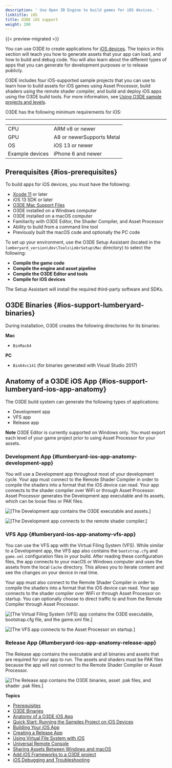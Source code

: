 ```yaml
---
description: ' Use Open 3D Engine to build games for iOS devices. '
linktitle: iOS
title: O3DE iOS support
weight: 200
---
```


{{< preview-migrated >}}

You can use O3DE to create applications for [iOS devices](/docs/user-guide/platforms/mobile-support.md)\. The topics in this section will teach you how to generate assets that your app can load, and how to build and debug code\. You will also learn about the different types of apps that you can generate for development purposes or to release publicly\.

O3DE includes four iOS\-supported sample projects that you can use to learn how to build assets for iOS games using Asset Processor, build shaders using the remote shader compiler, and build and deploy iOS apps using the O3DE build tools\. For more information, see [Using O3DE sample projects and levels](/docs/userguide/samples/projects/s-levels-intro.md)\.

O3DE has the following minimum requirements for iOS:


****

|  |  |
| --- |--- |
| CPU | ARM v8 or newer |
| GPU | A8 or newerSupports Metal |
| OS | iOS 13 or newer |
| Example devices | iPhone 6 and newer |

## Prerequisites {#ios-prerequisites}

To build apps for iOS devices, you must have the following:
+ [Xcode 11](https://developer.apple.com/xcode/download/) or later
+ iOS 13 SDK or later
+ [O3DE Mac Support Files](https://aws.amazon.com/lumberyard/downloads/)
+ O3DE installed on a Windows computer
+ O3DE installed on a macOS computer
+ Familiarity with O3DE Editor, the Shader Compiler, and Asset Processor
+ Ability to build from a command line tool
+ Previously built the macOS code and optionally the PC code

To set up your environment, use the O3DE Setup Assistant \(located in the `lumberyard_version\dev\Tools\LmbrSetup\Mac` directory\) to select the following:
+ **Compile the game code**
+ **Compile the engine and asset pipeline**
+ **Compile the O3DE Editor and tools**
+ **Compile for iOS devices**

The Setup Assistant will install the required third\-party software and SDKs\.

## O3DE Binaries {#ios-support-lumberyard-binaries}

During installation, O3DE creates the following directories for its binaries:

**Mac**
+ `BinMac64`

**PC**
+ `Bin64vc141` \(for binaries generated with Visual Studio 2017\)

## Anatomy of a O3DE iOS App {#ios-support-lumberyard-ios-app-anatomy}

The O3DE build system can generate the following types of applications:
+ Development app
+ VFS app
+ Release app

**Note**
O3DE Editor is currently supported on Windows only\. You must export each level of your game project prior to using Asset Processor for your assets\.

### Development App {#lumberyard-ios-app-anatomy-development-app}

You will use a Development app throughout most of your development cycle\. Your app must connect to the Remote Shader Compiler in order to compile the shaders into a format that the iOS device can read\. Your app connects to the shader compiler over WiFi or through Asset Processor\. Asset Processor generates the Development app executable and its assets, which can be loose files or PAK files\.

![\[The Development app contains the O3DE executable and assets.\]](/images/user-guide/mobile/ios/ios_development_app.png)

![\[The Development app connects to the remote shader compiler.\]](/images/user-guide/mobile/ios/ios_development_scenario_01.png)

### VFS App {#lumberyard-ios-app-anatomy-vfs-app}

You can use the VFS app with the Virtual Filing System \(VFS\)\. While similar to a Development app, the VFS app also contains the `bootstrap.cfg` and `game.xml` configuration files in your build\. After reading these configuration files, the app connects to your macOS or Windows computer and uses the assets from the local `Cache` directory\. This allows you to iterate content and see the changes on your device in real time\.

Your app must also connect to the Remote Shader Compiler in order to compile the shaders into a format that the iOS device can read\. Your app connects to the shader compiler over WiFi or through Asset Processor on startup\. You can optionally choose to direct traffic to and from the Remote Compiler through Asset Processor\.

![\[The Virtual Filing System (VFS) app contains the O3DE executable, bootstrap.cfg file, and the game.xml file.\]](/images/user-guide/mobile/ios/ios_vfs_app.png)

![\[The VFS app connects to the Asset Processor on startup.\]](/images/user-guide/mobile/ios/ios_development_scenario_02.png)

### Release App {#lumberyard-ios-app-anatomy-release-app}

The Release app contains the executable and all binaries and assets that are required for your app to run\. The assets and shaders must be PAK files because the app will not connect to the Remote Shader Compiler or Asset Processor\.

![\[The Release app contains the O3DE binaries, asset .pak files, and shader .pak files.\]](/images/user-guide/mobile/ios/ios_release_app.png)

**Topics**
+ [Prerequisites](#ios-prerequisites)
+ [O3DE Binaries](#ios-support-lumberyard-binaries)
+ [Anatomy of a O3DE iOS App](#ios-support-lumberyard-ios-app-anatomy)
+ [Quick Start: Running the Samples Project on iOS Devices](/docs/user-guide/platforms/ios/quick-start.md)
+ [Building Your iOS App](/docs/user-guide/platforms/ios/game-building.md)
+ [Creating a Release App](/docs/user-guide/platforms/ios/creating-release-app.md)
+ [Using Virtual File System with iOS](/docs/user-guide/platforms/ios/virtual-file-system.md)
+ [Universal Remote Console](/docs/user-guide/engine/remote-console.md)
+ [Sharing Assets Between Windows and macOS](/docs/user-guide/platforms/ios/sharing-assets-between-mac-pc.md)
+ [Add iOS Frameworks to a O3DE project](/docs/user-guide/platforms/ios/custom-frameworks.md)
+ [iOS Debugging and Troubleshooting](/docs/user-guide/platforms/ios/debugging-troubleshooting.md)
